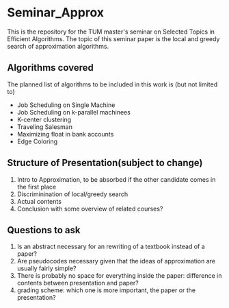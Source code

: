 # Seminar_Approx
This is the repository for the TUM master's seminar on Selected Topics in Efficient Algorithms. The topic of this seminar paper is the local and greedy search of approximation algorithms.

## Algorithms covered
The planned list of algorithms to be included in this work is (but not limited to)
- Job Scheduling on Single Machine
- Job Scheduling on k-parallel machinees
- K-center clustering
- Traveling Salesman
- Maximizing float in bank accounts
- Edge Coloring

## Structure of Presentation(subject to change)
1. Intro to Approximation, to be absorbed if the other candidate comes in the first place
2. Discriminination of local/greedy search
3. Actual contents
4. Conclusion with some overview of related courses?

## Questions to ask
1. Is an abstract necessary for an rewriting of a textbook instead of a paper?
2. Are pseudocodes necessary given that the ideas of approximation are usually fairly simple?
3. There is probably no space for everything inside the paper: difference in contents between presentation and paper?
4. grading scheme: which one is more important, the paper or the presentation? 

